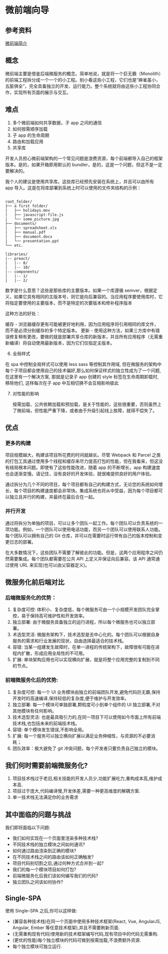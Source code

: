 # 微前端向导

## 参考资料

[微前端简介](https://www.jianshu.com/p/785c2ca5a886)

## 概念

微前端主要是借鉴后端微服务的概念。简单地说，就是将一个巨无霸（Monolith）的前端工程拆分成一个一个的小工程。别小看这些小工程，它们也是“麻雀虽小，五脏俱全”，完全具备独立的开发、运行能力。整个系统就将由这些小工程协同合作，实现所有页面的展示与交互。

## 难点

1. 多个微前端如何共享数据，子 app 之间的通信
2. 如何按需顺序加载
3. 子 app 的生命周期
4. 路由和加载应用
5. 共享库

开发人员担心微前端架构的一个常见问题是浪费资源，每个前端都导入自己的框架版本。是的，如果开箱即用默认的 bundler，是的，这是一个问题，但这不是一定要解决的。

我个人的建议是使用共享库。这些库已经预先安装在系统上，并且可以由所有 app 导入。这是在将库部署到系统上时可以使用的文件夹结构的示例：

<pre><code class="language-treeview">
root_folder/
├── a first folder/
|   ├── holidays.mov
|   ├── javascript-file.js
|   └── some_picture.jpg
├── documents/
|   ├── spreadsheet.xls
|   ├── manual.pdf
|   ├── document.docx
|   └── presentation.ppt
└── etc.
</code></pre>

```tree -F
libraries/
|-- preact/
|   |-- 8/
|   |-- 10/
|-- components/
|   |-- 1/
|   |-- 2/
```

数字是什么意思？这些是那些库的主要版本。如果一个库遵循 semver，根据定义，如果它具有相同的主版本号，则它是向后兼容的。当应用程序要使用库时，它将指定要使用的主要版本，而不是特定的次要版本和修补程序版本

这种方法的好处：

缓存 - 浏览器缓存更有可能被更好地利用，因为应用程序将引用相同的库文件，而不是必须分别缓存的多个特定版本。
更新 - 使用这种方法，如果三方库中有错误修复稍有更改，要做的就是部署共享仓库的新版本，并且所有应用程序（无需重新编译）将自动使用最新版本，因为它们仅指定主版本。

6. 全局样式

在 spa 中控制全局样式可以使用 less sass 等控制其作用域, 但在微服务的架构中每个子项目都会使用自己的技术偏好,那么如何保证样式的独立性成为了一个问题, 在这里有一个解决方案, 那就是记录子 app 创建的 style 标签在生命周期卸载时, 移除他们, 这样每次在子 app 中互相切换不会互相影响彼此

7. 对性能的影响

   按需加载、公共依赖加载和预加载，是关于性能的，这些很重要，否则虽然上了微前端，但性能严重下降，或者由于升级引起线上故障，就得不偿失了。

## 优点

### 更多的构建

项目规模越大，构建该项目所花费的时间就越长。尽管 Webpack 和 Parcel 之类的打包工具通过使用多个线程和缓存来尽力提高打包的性能，但在我看来，但这没有结局根本问题。即使有了这些性能改进，随着 app 的不断增长，app 构建速度也会逐渐变慢。请记住，没有良好的开发体验，就很难提供良好的用户体验。

通过拆分为几个不同的项目，每个项目都有自己的构建方式，无论您的系统如何增长，每个项目的构建速度都会非常快。集成系统也将从中受益，因为每个项目都可以独立且并行的构建，并最终在最后合在一起。

### 并行开发

通过将拆分为单独的项目，可以让多个团队一起工作。每个团队可以负责系统的一项功能。例如，一个团队可以使用电话功能，而另一个团队可以使用联系人功能。每个团队可以拥有自己的 Git 仓库，并可以在需要时运行带有自己的版本控制和变更日志的部署。

在大多数情况下，这些团队不需要了解彼此的功能。但是，这两个应用程序之间仍然需要集成。每个团队都需要在公共 API 上定义并保证向后兼容。该 API 通常通过使用 URL 来实现(也可以由父容器定义)。

## 微服务化前后端对比

### 后端微服务化的优势：

1. 复杂度可控: 体积小、复杂度低，每个微服务可由一个小规模开发团队完全掌控，易于保持高可维护性和开发效率。
2. 独立部署: 由于微服务具备独立的运行进程，所以每个微服务也可以独立部署。
3. 术选型灵活: 微服务架构下，技术选型是去中心化的。每个团队可以根据自身服务的需求和行业发展的现状，自由选择最适合的技术栈。
4. 容错: 当某一组建发生故障时，在单一进程的传统架构下，故障很有可能在进程内扩散，形成应用全局性的不可用。
5. 扩展: 单块架构应用也可以实现横向扩展，就是将整个应用完整的复制到不同的节点。

### 前端微服务化后的优势:

1. 复杂度可控: 每一个 UI 业务模块由独立的前端团队开发,避免代码巨无霸,保持开发时的高速编译,保持较低的复杂度,便于维护与开发效率。
2. 独立部署: 每一个模块可单独部署,颗粒度可小到单个组件的 UI 独立部署,不对其他模块有任何影响。
3. 技术选型灵活: 也是最具吸引力的,在同一项目下可以使用如今市面上所有前端技术栈,也包括未来的前端技术栈。
4. 容错: 单个模块发生错误,不影响全局。
5. 扩展: 每一个服务可以独立横向扩展以满足业务伸缩性，与资源的不必要消耗；
6. 团队效率：极大避免了 git 冲突问题，每个开发者只要负责自己独立的模块。

## 我们何时需要前端微服务化?

1. 项目技术栈过于老旧,相关技能的开发人员少,功能扩展吃力,重构成本高,维护成本高.
2. 项目过于庞大,代码编译慢,开发体差,需要一种更高维度的解耦方案.
3. 单一技术栈无法满足你的业务需求

## 其中面临的问题与挑战

我们即将面临以下问题:

- 我们如何实现在一个页面里渲染多种技术栈?
- 不同技术栈的独立模块之间如何通讯?
- 如何通过路由渲染到正确的模块?
- 在不同技术栈之间的路由该如何正确触发?
- 项目代码别切割之后,通过何种方式合并到一起?
- 我们的每一个模块项目如何打包?
- 前端微服务化后我们该如何编写我们的代码?
- 独立团队之间该如何协作?

## Single-SPA

使用 Single-SPA 之后,你可以这样做:

- (兼容各种技术栈)在同一个页面中使用多种技术框架(React, Vue, AngularJS, Angular, Ember 等任意技术框架),并且不需要刷新页面.
- (无需重构现有代码)使用新的技术框架编写代码,现有项目中的代码无需重构.
- (更优的性能)每个独立模块的代码可做到按需加载,不浪费额外资源.
- 每个独立模块可独立运行.
